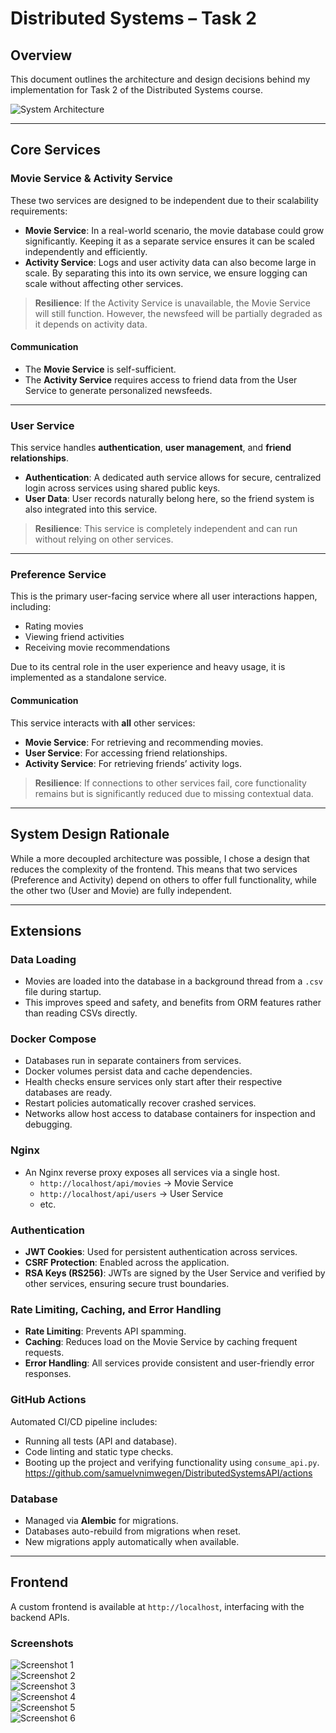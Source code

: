 # Distributed Systems – Task 2

## Overview

This document outlines the architecture and design decisions behind my implementation for Task 2 of the Distributed Systems course.

![System Architecture](images/DS-Diagram.png)

---

## Core Services

### Movie Service & Activity Service

These two services are designed to be independent due to their scalability requirements:

- **Movie Service**: In a real-world scenario, the movie database could grow significantly. Keeping it as a separate service ensures it can be scaled independently and efficiently.
- **Activity Service**: Logs and user activity data can also become large in scale. By separating this into its own service, we ensure logging can scale without affecting other services.

> **Resilience**: If the Activity Service is unavailable, the Movie Service will still function. However, the newsfeed will be partially degraded as it depends on activity data.

#### Communication

- The **Movie Service** is self-sufficient.
- The **Activity Service** requires access to friend data from the User Service to generate personalized newsfeeds.

---

### User Service

This service handles **authentication**, **user management**, and **friend relationships**.

- **Authentication**: A dedicated auth service allows for secure, centralized login across services using shared public keys.
- **User Data**: User records naturally belong here, so the friend system is also integrated into this service.

> **Resilience**: This service is completely independent and can run without relying on other services.

---

### Preference Service

This is the primary user-facing service where all user interactions happen, including:

- Rating movies
- Viewing friend activities
- Receiving movie recommendations

Due to its central role in the user experience and heavy usage, it is implemented as a standalone service.

#### Communication

This service interacts with **all** other services:

- **Movie Service**: For retrieving and recommending movies.
- **User Service**: For accessing friend relationships.
- **Activity Service**: For retrieving friends’ activity logs.

> **Resilience**: If connections to other services fail, core functionality remains but is significantly reduced due to missing contextual data.

---

## System Design Rationale

While a more decoupled architecture was possible, I chose a design that reduces the complexity of the frontend. This means that two services (Preference and Activity) depend on others to offer full functionality, while the other two (User and Movie) are fully independent.

---

## Extensions

### Data Loading

- Movies are loaded into the database in a background thread from a `.csv` file during startup.
- This improves speed and safety, and benefits from ORM features rather than reading CSVs directly.

### Docker Compose

- Databases run in separate containers from services.
- Docker volumes persist data and cache dependencies.
- Health checks ensure services only start after their respective databases are ready.
- Restart policies automatically recover crashed services.
- Networks allow host access to database containers for inspection and debugging.

### Nginx

- An Nginx reverse proxy exposes all services via a single host.
  - `http://localhost/api/movies` → Movie Service
  - `http://localhost/api/users` → User Service
  - etc.

### Authentication

- **JWT Cookies**: Used for persistent authentication across services.
- **CSRF Protection**: Enabled across the application.
- **RSA Keys (RS256)**: JWTs are signed by the User Service and verified by other services, ensuring secure trust boundaries.

### Rate Limiting, Caching, and Error Handling

- **Rate Limiting**: Prevents API spamming.
- **Caching**: Reduces load on the Movie Service by caching frequent requests.
- **Error Handling**: All services provide consistent and user-friendly error responses.

### GitHub Actions

Automated CI/CD pipeline includes:

- Running all tests (API and database).
- Code linting and static type checks.
- Booting up the project and verifying functionality using `consume_api.py`.
https://github.com/samuelvnimwegen/DistributedSystemsAPI/actions

### Database

- Managed via **Alembic** for migrations.
- Databases auto-rebuild from migrations when reset.
- New migrations apply automatically when available.

---

## Frontend

A custom frontend is available at `http://localhost`, interfacing with the backend APIs.

### Screenshots

![Screenshot 1](img.png)  
![Screenshot 2](img_1.png)  
![Screenshot 3](img_2.png)  
![Screenshot 4](img_3.png)  
![Screenshot 5](img_4.png)  
![Screenshot 6](img_5.png)

